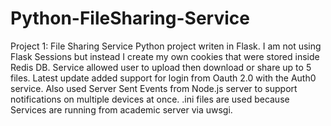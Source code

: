 # Python-FileSharing-Service
Project 1: File Sharing Service 
Python project writen in Flask. 
I am not using Flask Sessions but instead I create my own cookies that were stored inside Redis DB. 
Service allowed user to upload then download or share up to 5 files. 
Latest update added support for login from Oauth 2.0 with the Auth0 service. 
Also used Server Sent Events from Node.js server to support notifications on multiple devices at once. 
.ini files are used because Services are running from academic server via uwsgi.
